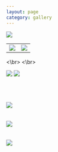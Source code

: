 ```yaml
---
layout: page
category: gallery
---
```



![](/figures/Image-1.jpg)


|||
|:-------------------------:|:-------------------------:|
|![](/figures/Image-2.jpg) | ![](/figures/Image-3.jpg)|

<\br>
<\br>

![](/figures/Image-4.jpg)
![](/figures/Image-5.jpg)

\
\
\
![](/figures/Image-6.jpg)
\
\
\
![](/figures/Image-7.jpg)
\
\
\
![](/figures/Image-8.jpg)

